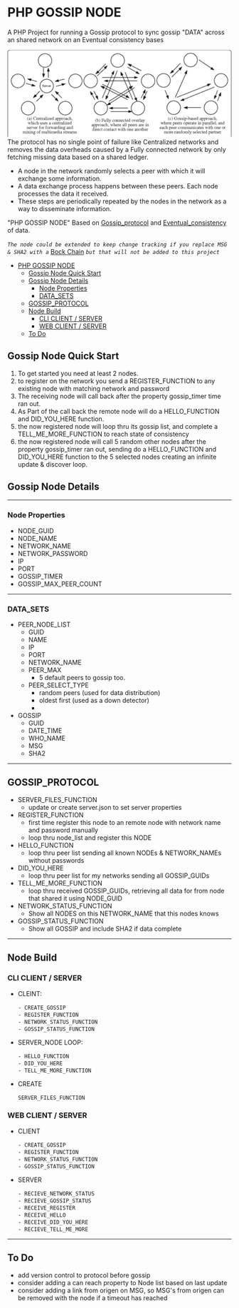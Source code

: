 # PHP GOSSIP NODE
A PHP Project for running a Gossip protocol to sync gossip "DATA" across an shared network on an Eventual consistency bases

![Gossip Protocol](https://raw.githubusercontent.com/HermanRas/PHP_GOSSIP_NODE/master/img/GossipProtocol.png)
The protocol has no single point of failure like Centralized networks and removes the data overheads caused by a Fully connected network by only fetching missing data based on a shared ledger.

- A node in the network randomly selects a peer with which it will exchange some information.
- A data exchange process happens between these peers.
Each node processes the data it received.
- These steps are periodically repeated by the nodes in the network as a way to disseminate information.

"PHP GOSSIP NODE" Based on [Gossip_protocol](https://en.wikipedia.org/wiki/Gossip_protocol) and 
[Eventual_consistency](https://en.wikipedia.org/wiki/Eventual_consistency) of data.

*`The node could be extended to keep change tracking if you replace MSG & SHA2 with a`* [Bock Chain](https://en.wikipedia.org/wiki/Blockchain) *`but that will not be added to this project`*


- [PHP GOSSIP NODE](#php-gossip-node)
	- [Gossip Node Quick Start](#gossip-node-quick-start)
	- [Gossip Node Details](#gossip-node-details)
		- [Node Properties](#node-properties)
		- [DATA_SETS](#data_sets)
	- [GOSSIP_PROTOCOL](#gossip_protocol)
	- [Node Build](#node-build)
		- [CLI CLIENT / SERVER](#cli-client--server)
		- [WEB CLIENT / SERVER](#web-client--server)
	- [To Do](#to-do)


## Gossip Node Quick Start
1. To get started you need at least 2 nodes.
2. to register on the network you send a REGISTER_FUNCTION to any existing node with matching network and password
3. The receiving node will call back after the property gossip_timer time ran out.
4. As Part of the call back the remote node will do a HELLO_FUNCTION and DID_YOU_HERE function.
5. the now registered node will loop thru its gossip list, and complete a TELL_ME_MORE_FUNCTION to reach state of consistency 
6. the now registered node will call 5 random other nodes after the property gossip_timer ran out, sending do a HELLO_FUNCTION and DID_YOU_HERE function to the 5 selected nodes creating an infinite update & discover loop.

## Gossip Node Details

---
### Node Properties
- NODE_GUID
- NODE_NAME
- NETWORK_NAME
- NETWORK_PASSWORD
- IP
- PORT
- GOSSIP_TIMER
- GOSSIP_MAX_PEER_COUNT
  
---
### DATA_SETS
- PEER_NODE_LIST
	- GUID
	- NAME
	- IP
	- PORT
	- NETWORK_NAME
	- PEER_MAX
		- 5 default peers to gossip too.
	- PEER_SELECT_TYPE
		- random peers (used for data distribution)
		- oldest first (used as a down detector)
		- 
- GOSSIP
	- GUID
	- DATE_TIME
	- WHO_NAME
	- MSG
	- SHA2
---
## GOSSIP_PROTOCOL
- SERVER_FILES_FUNCTION
	- update or create server.json to set server properties
- REGISTER_FUNCTION
	- first time register this node to an remote node with network name and password manually
	- loop thru node_list and register this NODE
- HELLO_FUNCTION
	- loop thru peer list sending all known NODEs & NETWORK_NAMEs without passwords
- DID_YOU_HERE
	- loop thru peer list for my networks sending all GOSSIP_GUIDs
- TELL_ME_MORE_FUNCTION
	- loop thru received GOSSIP_GUIDs, retrieving all data for from node that shared it using NODE_GUID
- NETWORK_STATUS_FUNCTION
	- Show all NODES on this NETWORK_NAME that this nodes knows
- GOSSIP_STATUS_FUNCTION
	- Show all GOSSIP and include SHA2 if data complete
---
## Node Build
### CLI CLIENT / SERVER
- CLEINT:
	```
	- CREATE_GOSSIP
	- REGISTER_FUNCTION
	- NETWORK_STATUS_FUNCTION
	- GOSSIP_STATUS_FUNCTION
	```

-  SERVER_NODE LOOP:
	```
	- HELLO_FUNCTION
	- DID_YOU_HERE
	- TELL_ME_MORE_FUNCTION
	```
	
- CREATE
	```
	SERVER_FILES_FUNCTION
	```
	
### WEB CLIENT / SERVER
- CLIENT
	```
	- CREATE_GOSSIP
	- REGISTER_FUNCTION
	- NETWORK_STATUS_FUNCTION
	- GOSSIP_STATUS_FUNCTION
	```
	
- SERVER
	```
	- RECIEVE_NETWORK_STATUS
	- RECIEVE_GOSSIP_STATUS
	- RECEIVE_REGISTER
	- RECEIVE_HELLO
	- RECEIVE_DID_YOU_HERE
	- RECIEVE_TELL_ME_MORE
	```
---

## To Do
- add version control to protocol before gossip
- consider adding a can reach property to Node list based on last update
- consider adding a link from origen on MSG, so MSG's from origen can be removed with the node if a timeout has reached
